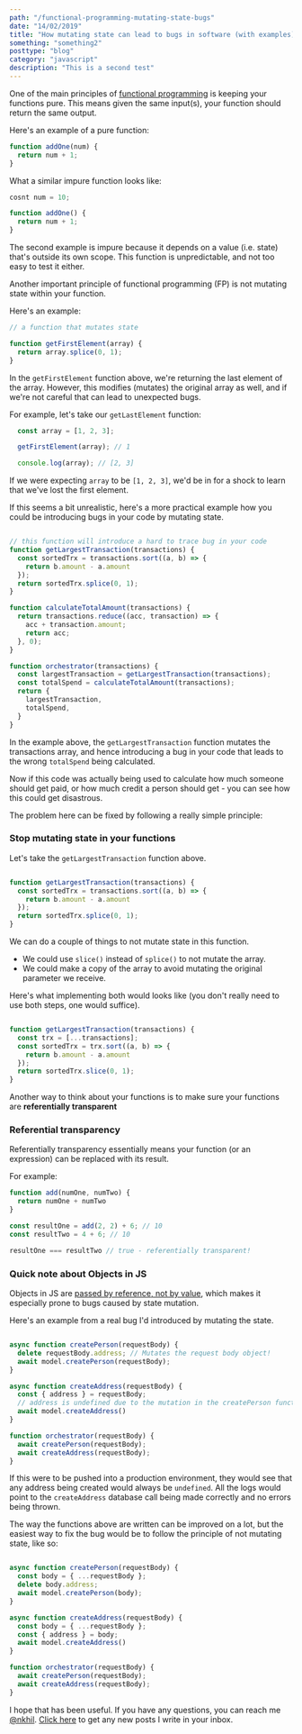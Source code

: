 ```yaml
---
path: "/functional-programming-mutating-state-bugs"
date: "14/02/2019"
title: "How mutating state can lead to bugs in software (with examples)"
something: "something2"
posttype: "blog"
category: "javascript"
description: "This is a second test"
---
```


One of the main principles of [functional programming](https://medium.com/javascript-scene/master-the-javascript-interview-what-is-functional-programming-7f218c68b3a0) is keeping your functions pure. This means given the same input(s), your function should return the same output. 

Here's an example of a pure function:

```javascript
function addOne(num) {
  return num + 1;
}
```

What a similar impure function looks like:

```javascript
cosnt num = 10;

function addOne() {
  return num + 1;
}
```

The second example is impure because it depends on a value (i.e. state) that's outside its own scope. This function is unpredictable, and not too easy to test it either. 

Another important principle of functional programming (FP) is not mutating state within your function. 

Here's an example: 

```javascript
// a function that mutates state

function getFirstElement(array) {
  return array.splice(0, 1);
}
```

In the `getFirstElement` function above, we're returning the last element of the array. However, this modifies (mutates) the original array as well, and if we're not careful that can lead to unexpected bugs. 

For example, let's take our `getLastElement` function:

```javascript
  const array = [1, 2, 3];

  getFirstElement(array); // 1

  console.log(array); // [2, 3]
```

If we were expecting `array` to be `[1, 2, 3]`, we'd be in for a shock to learn that we've lost the first element.

If this seems a bit unrealistic, here's a more practical example how you could be introducing bugs in your code by mutating state.


```javascript

// this function will introduce a hard to trace bug in your code
function getLargestTransaction(transactions) {
  const sortedTrx = transactions.sort((a, b) => {
    return b.amount - a.amount
  });
  return sortedTrx.splice(0, 1);
}

function calculateTotalAmount(transactions) {
  return transactions.reduce((acc, transaction) => {
    acc + transaction.amount;
    return acc;
  }, 0);
}

function orchestrator(transactions) {
  const largestTransaction = getLargestTransaction(transactions);
  const totalSpend = calculateTotalAmount(transactions);
  return {
    largestTransaction,
    totalSpend,
  }
}

```

In the example above, the `getLargestTransaction` function mutates the transactions array, and hence introducing a bug in your code that leads to the wrong `totalSpend` being calculated. 

Now if this code was actually being used to calculate how much someone should get paid, or how much credit a person should get - you can see how this could get disastrous. 

The problem here can be fixed by following a really simple principle: 

### Stop mutating state in your functions

Let's take the `getLargestTransaction` function above. 

```javascript

function getLargestTransaction(transactions) {
  const sortedTrx = transactions.sort((a, b) => {
    return b.amount - a.amount
  });
  return sortedTrx.splice(0, 1);
}
```

We can do a couple of things to not mutate state in this function. 

- We could use `slice()` instead of `splice()` to not mutate the array.
- We could make a copy of the array to avoid mutating the original parameter we receive.

Here's what implementing both would looks like (you don't really need to use both steps, one would suffice).

```javascript

function getLargestTransaction(transactions) {
  const trx = [...transactions];
  const sortedTrx = trx.sort((a, b) => {
    return b.amount - a.amount
  });
  return sortedTrx.slice(0, 1);
}
```
Another way to think about your functions is to make sure your functions are **referentially transparent**

### Referential transparency 

Referentially transparency essentially means your function (or an expression) can be replaced with its result. 

For example: 

```javascript
function add(numOne, numTwo) {
  return numOne + numTwo
}

const resultOne = add(2, 2) + 6; // 10
const resultTwo = 4 + 6; // 10

resultOne === resultTwo // true - referentially transparent!
```

### Quick note about Objects in JS

Objects in JS are [passed by reference, not by value](https://hackernoon.com/grasp-by-value-and-by-reference-in-javascript-7ed75efa1293), which makes it especially prone to bugs caused by state mutation.

Here's an example from a real bug I'd introduced by mutating the state. 

```javascript

async function createPerson(requestBody) {
  delete requestBody.address; // Mutates the request body object!
  await model.createPerson(requestBody); 
}

async function createAddress(requestBody) {
  const { address } = requestBody; 
  // address is undefined due to the mutation in the createPerson function!
  await model.createAddress()
}

function orchestrator(requestBody) {
  await createPerson(requestBody);
  await createAddress(requestBody);
}
```

If this were to be pushed into a production environment, they would see that any address being created would always be `undefined`. All the logs would point to the `createAddress` database call being made correctly and no errors being thrown. 

The way the functions above are written can be improved on a lot, but the easiest way to fix the bug would be to follow the principle of not mutating state, like so:

```javascript

async function createPerson(requestBody) {
  const body = { ...requestBody };
  delete body.address; 
  await model.createPerson(body); 
}

async function createAddress(requestBody) {
  const body = { ...requestBody };
  const { address } = body; 
  await model.createAddress()
}

function orchestrator(requestBody) {
  await createPerson(requestBody);
  await createAddress(requestBody);
}
```
I hope that has been useful. If you have any questions, you can reach me [@nkhil](https://twitter.com/nkhil). [Click here](https://tinyletter.com/nkhil) to get any new posts I write in your inbox.

